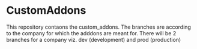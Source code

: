 # CustomAddons
This repository contaons the custom_addons.
The branches are according to the company for which the adddons are meant for.
There will be 2 branches for a company viz. dev (development) and prod (production)
